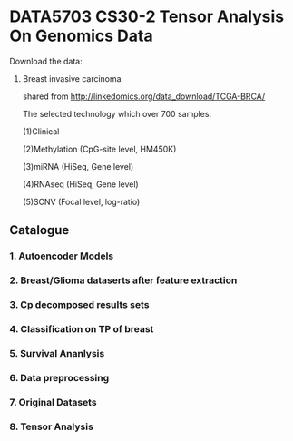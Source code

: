 # DATA5703 CS30-2 Tensor Analysis On Genomics Data

Download the data:
  1. Breast invasive carcinoma
     
     shared from http://linkedomics.org/data_download/TCGA-BRCA/
     
     The selected technology which over 700 samples: 
     
     (1)Clinical
     
     (2)Methylation (CpG-site level, HM450K)
     
     (3)miRNA (HiSeq, Gene level)
     
     (4)RNAseq (HiSeq, Gene level)
     
     (5)SCNV (Focal level, log-ratio)

## Catalogue
### 1.  Autoencoder Models

### 2. Breast/Glioma dataserts after feature extraction

### 3. Cp decomposed results sets

### 4. Classification on TP of breast

### 5. Survival Ananlysis

### 6. Data preprocessing

### 7. Original Datasets

### 8. Tensor Analysis

